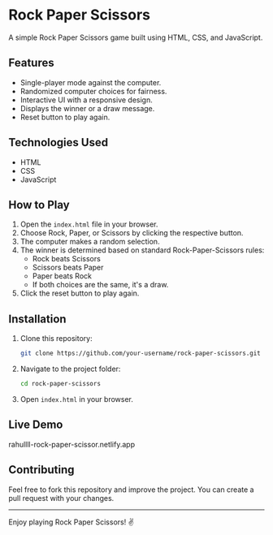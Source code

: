 # Rock Paper Scissors

A simple Rock Paper Scissors game built using HTML, CSS, and JavaScript.

## Features

- Single-player mode against the computer.
- Randomized computer choices for fairness.
- Interactive UI with a responsive design.
- Displays the winner or a draw message.
- Reset button to play again.

## Technologies Used

- HTML
- CSS
- JavaScript

## How to Play

1. Open the `index.html` file in your browser.
2. Choose Rock, Paper, or Scissors by clicking the respective button.
3. The computer makes a random selection.
4. The winner is determined based on standard Rock-Paper-Scissors rules:
   - Rock beats Scissors
   - Scissors beats Paper
   - Paper beats Rock
   - If both choices are the same, it's a draw.
5. Click the reset button to play again.

## Installation

1. Clone this repository:
   ```bash
   git clone https://github.com/your-username/rock-paper-scissors.git
   ```
2. Navigate to the project folder:
   ```bash
   cd rock-paper-scissors
   ```
3. Open `index.html` in your browser.

## Live Demo
rahullll-rock-paper-scissor.netlify.app

## Contributing
Feel free to fork this repository and improve the project. You can create a pull request with your changes.

---

Enjoy playing Rock Paper Scissors! ✌️

